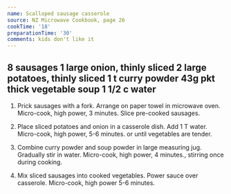 ```yaml
---
name: Scalloped sausage casserole
source: NZ Microwave Cookbook, page 26
cookTime: '18'
preparationTime: '30'
comments: kids don't like it
---
```

8 sausages
1 large onion, thinly sliced
2 large potatoes, thinly sliced
1 t curry powder
43g pkt thick vegetable soup
1 1/2 c water
---
1.  Prick sausages with a fork.  Arrange on paper towel in microwave oven.  Micro-cook, high power, 3 minutes.  Slice pre-cooked sausages.

2.  Place sliced potatoes and onion in a casserole dish.  Add 1 T water.  Micro-cook, high power, 5-6 minutes. or until vegetables are tender.

3.  Combine curry powder and soup powder in large measuring jug.  Gradually stir in water.  Micro-cook, high power, 4 minutes., stirring once during cooking.

4.  Mix sliced sausages into cooked vegetables.  Power sauce over casserole.  Micro-cook, high power 5-6 minutes.

